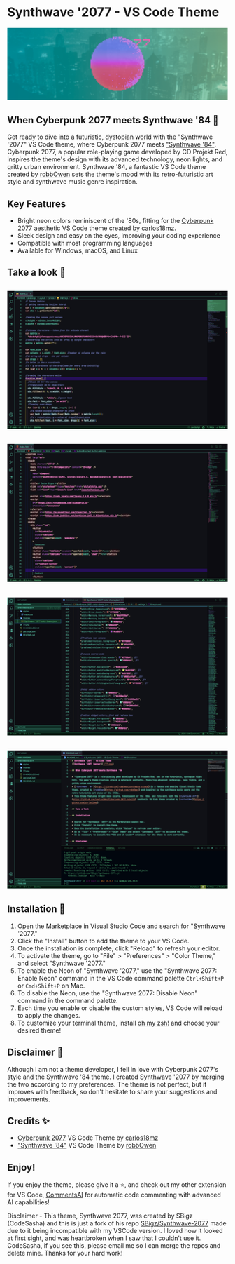 # Synthwave '2077 - VS Code Theme

![Synthwave '2077 Banner](https://github.com/SBigz/Synthwave-2077/raw/main/77.png)

## When Cyberpunk 2077 meets Synthwave '84 🦾

Get ready to dive into a futuristic, dystopian world with the "Synthwave '2077" VS Code theme, where Cyberpunk 2077 meets ["Synthwave '84"](https://github.com/robb0wen/synthwave-vscode). Cyberpunk 2077, a popular role-playing game developed by CD Projekt Red, inspires the theme's design with its advanced technology, neon lights, and gritty urban environment. Synthwave '84, a fantastic VS Code theme created by [robbOwen](https://github.com/robb0wen) sets the theme's mood with its retro-futuristic art style and synthwave music genre inspiration.

## Key Features

- Bright neon colors reminiscent of the '80s, fitting for the [Cyberpunk 2077](https://github.com/carlos18mz/Cyberpunk-2077-rebuild) aesthetic VS Code theme created by [carlos18mz](https://github.com/carlos18mz).
- Sleek design and easy on the eyes, improving your coding experience
- Compatible with most programming languages
- Available for Windows, macOS, and Linux

## Take a look 🤖

## ![Synthwave '2077 Preview 1](https://github.com/SBigz/Synthwave-2077/raw/main/preview1.png)

## ![Synthwave '2077 Preview 2](https://github.com/SBigz/Synthwave-2077/raw/main/preview2.png)

## ![Synthwave '2077 Preview 3](https://github.com/SBigz/Synthwave-2077/raw/main/preview3.png)

## ![Synthwave '2077 Preview 4](https://github.com/SBigz/Synthwave-2077/raw/main/preview4.png)

## Installation 🔩

1. Open the Marketplace in Visual Studio Code and search for "Synthwave '2077."
2. Click the "Install" button to add the theme to your VS Code.
3. Once the installation is complete, click "Reload" to refresh your editor.
4. To activate the theme, go to "File" > "Preferences" > "Color Theme," and select "Synthwave '2077."
5. To enable the Neon of "Synthwave '2077," use the "Synthwave 2077: Enable Neon" command in the VS Code command palette `Ctrl+Shift+P` or `Cmd+Shift+P` on Mac.
6. To disable the Neon, use the "Synthwave 2077: Disable Neon" command in the command palette.
7. Each time you enable or disable the custom styles, VS Code will reload to apply the changes.
8. To customize your terminal theme, install [oh my zsh!](https://github.com/ohmyzsh/ohmyzsh) and choose your desired theme!

## Disclaimer 👀

Although I am not a theme developer, I fell in love with Cyberpunk 2077's style and the Synthwave '84 theme. I created Synthwave '2077 by merging the two according to my preferences. The theme is not perfect, but it improves with feedback, so don't hesitate to share your suggestions and improvements.

## Credits ✨

- [Cyberpunk 2077](https://github.com/carlos18mz/Cyberpunk-2077-rebuild) VS Code Theme by [carlos18mz](https://github.com/carlos18mz)
- ["Synthwave '84"](https://github.com/robb0wen/synthwave-vscode) VS Code Theme by [robbOwen](https://github.com/robb0wen)

## Enjoy!

If you enjoy the theme, please give it a ⭐️, and check out my other extension for VS Code, [CommentsAI](https://github.com/SBigz/CommentsAI) for automatic code commenting with advanced AI capabilities!

Disclaimer - This theme, Synthwave 2077, was created by SBigz (CodeSasha) and this is just a fork of his repo [SBigz/Synthwave-2077](https://github.com/SBigz/Synthwave-2077) made due to it being incompatible with my VSCode version. I loved how it looked at first sight, and was heartbroken when I saw that I couldn't use it. CodeSasha, if you see this, please email me so I can merge the repos and delete mine. Thanks for your hard work!